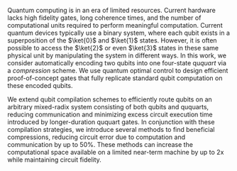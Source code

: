 Quantum computing is in an era of limited resources. Current hardware lacks high fidelity gates, long coherence times, and the number of computational units required to perform meaningful computation. Current quantum devices typically use a binary system, where each qubit exists in a superposition of the $\ket{0}$ and $\ket{1}$ states. However, it is often possible to access the $\ket{2}$ or even $\ket{3}$ states in these same physical unit  by manipulating the system in different ways. In this work, we consider automatically encoding two qubits into one four-state qu*quart* via a *compression* scheme. We use quantum optimal control to design efficient proof-of-concept gates that fully replicate standard qubit computation on these encoded qubits.

We extend qubit compilation schemes to efficiently route qubits on an arbitrary mixed-radix system consisting of both qubits and ququarts, reducing communication and minimizing excess circuit execution time introduced by longer-duration ququart gates. In conjunction with these compilation strategies, we introduce several methods to find beneficial compressions, reducing circuit error due to computation and communication by up to 50%.  These methods can increase the computational space available on a limited near-term machine by up to 2x while maintaining circuit fidelity.